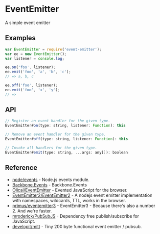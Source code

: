 EventEmitter
============

A simple event emitter

## Examples
```js
var EventEmitter = require('event-emitter');
var ee = new EventEmitter();
var listener = console.log;

ee.on('foo', listener);
ee.emit('foo', 'a', 'b', 'c');
// => a, b, c

ee.off('foo', listener);
ee.emit('foo', 'x', 'y');
// =>
```


## API
```js
// Register an event handler for the given type.
EventEmitter#on(type: string, listener: Function): this

// Remove an event handler for the given type.
EventEmitter#off(type: string, listener: Function): this

// Invoke all handlers for the given type.
EventEmitter#emit(type: string, ...args: any[]): boolean
```


## Reference
- [node/events](https://nodejs.org/dist/latest-v10.x/docs/api/events.html) - Node.js events module.
- [Backbone.Events](https://github.com/jashkenas/backbone/blob/master/backbone.js#L84) - Backbone.Events
- [Olical/EventEmitter](https://github.com/Olical/EventEmitter) - Evented JavaScript for the browser.
- [EventEmitter2/EventEmitter2](https://github.com/EventEmitter2/EventEmitter2) - A nodejs event emitter implementation with namespaces, wildcards, TTL, works in the browser.
- [primus/eventemitter3](https://github.com/primus/eventemitter3) - EventEmitter3 - Because there's also a number 2. And we're faster.
- [mroderick/PubSubJS](https://github.com/mroderick/PubSubJS) - Dependency free publish/subscribe for JavaScript.
- [developit/mitt](https://github.com/developit/mitt) - Tiny 200 byte functional event emitter / pubsub.